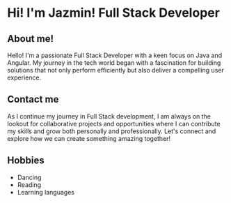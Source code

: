 # Hi! I'm Jazmin! Full Stack Developer

## About me!

Hello! I'm a passionate Full Stack Developer with a keen focus on Java and Angular. My journey in the tech world began with a fascination for building solutions that not only perform efficiently but also deliver a compelling user experience.


## Contact me

As I continue my journey in Full Stack development, I am always on the lookout for collaborative projects and opportunities where I can contribute my skills and grow both personally and professionally. Let's connect and explore how we can create something amazing together!

## Hobbies
- Dancing
- Reading
- Learning languages